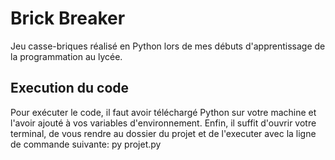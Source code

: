 # Brick Breaker

Jeu casse-briques réalisé en Python lors de mes débuts d'apprentissage de la programmation au lycée.

## Execution du code

Pour exécuter le code, il faut avoir téléchargé Python sur votre machine et l'avoir ajouté à vos variables d'environnement.
Enfin, il suffit d'ouvrir votre terminal, de vous rendre au dossier du projet et de l'executer avec la ligne de commande suivante: py projet.py
